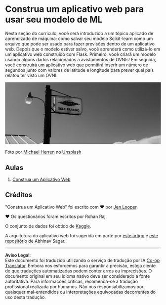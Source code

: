<!--
CO_OP_TRANSLATOR_METADATA:
{
  "original_hash": "9836ff53cfef716ddfd70e06c5f43436",
  "translation_date": "2025-08-29T21:34:41+00:00",
  "source_file": "3-Web-App/README.md",
  "language_code": "br"
}
-->
# Construa um aplicativo web para usar seu modelo de ML

Nesta seção do currículo, você será introduzido a um tópico aplicado de aprendizado de máquina: como salvar seu modelo Scikit-learn como um arquivo que pode ser usado para fazer previsões dentro de um aplicativo web. Depois que o modelo estiver salvo, você aprenderá como utilizá-lo em um aplicativo web construído com Flask. Primeiro, você criará um modelo usando alguns dados relacionados a avistamentos de OVNIs! Em seguida, você construirá um aplicativo web que permitirá inserir um número de segundos junto com valores de latitude e longitude para prever qual país relatou ter visto um OVNI.

![Estacionamento de OVNIs](../../../translated_images/ufo.9e787f5161da9d4d1dafc537e1da09be8210f2ee996cb638aa5cee1d92867a04.br.jpg)

Foto por <a href="https://unsplash.com/@mdherren?utm_source=unsplash&utm_medium=referral&utm_content=creditCopyText">Michael Herren</a> no <a href="https://unsplash.com/s/photos/ufo?utm_source=unsplash&utm_medium=referral&utm_content=creditCopyText">Unsplash</a>

## Aulas

1. [Construa um Aplicativo Web](1-Web-App/README.md)

## Créditos

"Construa um Aplicativo Web" foi escrito com ♥️ por [Jen Looper](https://twitter.com/jenlooper).

♥️ Os questionários foram escritos por Rohan Raj.

O conjunto de dados foi obtido de [Kaggle](https://www.kaggle.com/NUFORC/ufo-sightings).

A arquitetura do aplicativo web foi sugerida em parte por [este artigo](https://towardsdatascience.com/how-to-easily-deploy-machine-learning-models-using-flask-b95af8fe34d4) e [este repositório](https://github.com/abhinavsagar/machine-learning-deployment) de Abhinav Sagar.

---

**Aviso Legal**:  
Este documento foi traduzido utilizando o serviço de tradução por IA [Co-op Translator](https://github.com/Azure/co-op-translator). Embora nos esforcemos para garantir a precisão, esteja ciente de que traduções automatizadas podem conter erros ou imprecisões. O documento original em seu idioma nativo deve ser considerado a fonte autoritativa. Para informações críticas, recomenda-se a tradução profissional realizada por humanos. Não nos responsabilizamos por quaisquer mal-entendidos ou interpretações equivocadas decorrentes do uso desta tradução.